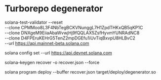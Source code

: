 # Turborepo degenerator

solana-test-validator --reset \
--clone CPMMoo8L3F4NbTegBCKVNunggL7H1ZpdTHKxQB5qKP1C \
--clone DNXgeM9EiiaAbaWvwjHj9fQQLAX5ZsfHyvmYUNRAdNC8 \
--clone D4FPEruKEHrG5TenZ2mpDGEfu1iUvTiqBxvpU8HLBvC2 \
--url https://api.mainnet-beta.solana.com

solana config set --url https://api.devnet.solana.com

solana-keygen recover -o recover.json --force

solana program deploy --buffer recover.json target/deploy/degenerator.so
